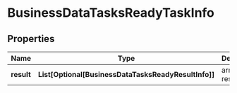 # BusinessDataTasksReadyTaskInfo


## Properties

| Name | Type | Description | Notes |
|------------ | ------------- | ------------- | -------------|
**result** | **List[Optional[BusinessDataTasksReadyResultInfo]]** | array of results |[optional]|